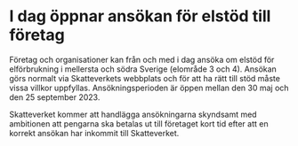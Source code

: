 # I dag öppnar ansökan för elstöd till företag

Företag och organisationer kan från och med i dag ansöka om elstöd för elförbrukning i mellersta och södra Sverige (elområde 3 och 4). Ansökan görs normalt via Skatteverkets webbplats och för att ha rätt till stöd måste vissa villkor uppfyllas. Ansökningsperioden är öppen mellan den 30 maj och den 25 september 2023.

Skatteverket kommer att handlägga ansökningarna skyndsamt med ambitionen att pengarna ska betalas ut till företaget kort tid efter att en korrekt ansökan har inkommit till Skatteverket.
